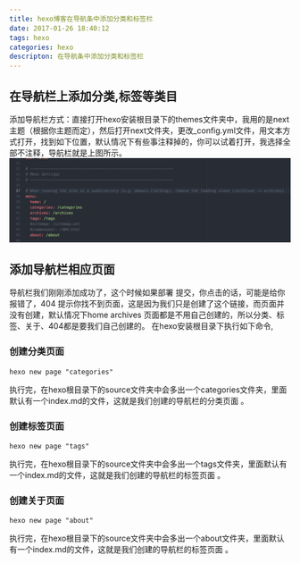 ```yaml
---
title: hexo博客在导航条中添加分类和标签栏
date: 2017-01-26 18:40:12
tags: hexo
categories: hexo 
descripton: 在导航条中添加分类和标签栏
---
```

## 在导航栏上添加分类,标签等类目
添加导航栏方式：直接打开hexo安装根目录下的themes文件夹中，我用的是next主题（根据你主题而定），然后打开next文件夹，更改_config.yml文件，用文本方式打开，找到如下位置，默认情况下有些事注释掉的，你可以试着打开，我选择全部不注释，导航栏就是上图所示。
![](../../img/add-categories_01.png)
## 添加导航栏相应页面
导航栏我们刚刚添加成功了，这个时候如果部署 提交，你点击的话，可能是给你报错了，404 提示你找不到页面，这是因为我们只是创建了这个链接，而页面并没有创建，默认情况下home archives 页面都是不用自己创建的，所以分类、标签、关于、404都是要我们自己创建的。
在hexo安装根目录下执行如下命令,
### 创建分类页面
```
hexo new page "categories"
```
执行完，在hexo根目录下的source文件夹中会多出一个categories文件夹，里面默认有一个index.md的文件，这就是我们创建的导航栏的分类页面 。
### 创建标签页面
```
hexo new page "tags"
```
执行完，在hexo根目录下的source文件夹中会多出一个tags文件夹，里面默认有一个index.md的文件，这就是我们创建的导航栏的标签页面 。
### 创建关于页面
```
hexo new page "about"
```
执行完，在hexo根目录下的source文件夹中会多出一个about文件夹，里面默认有一个index.md的文件，这就是我们创建的导航栏的标签页面 。





